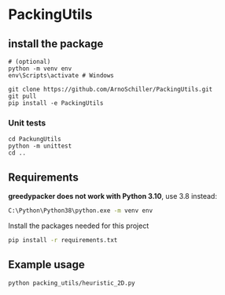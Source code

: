 # PackingUtils

## install the package
```
# (optional) 
python -m venv env
env\Scripts\activate # Windows

git clone https://github.com/ArnoSchiller/PackingUtils.git
git pull
pip install -e PackingUtils

```
### Unit tests
```
cd PackungUtils
python -m unittest 
cd ..

```
## Requirements
**greedypacker does not work with Python 3.10**, use 3.8 instead: 
```bash 
C:\Python\Python38\python.exe -m venv env
```

Install the packages needed for this project
```bash
pip install -r requirements.txt
```

## Example usage
```bash
python packing_utils/heuristic_2D.py
```